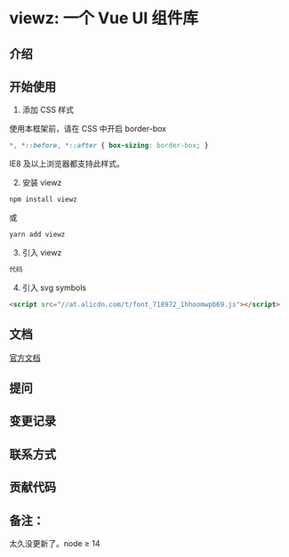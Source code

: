 # viewz: 一个 Vue UI 组件库

## 介绍

## 开始使用

1. 添加 CSS 样式

  使用本框架前，请在 CSS 中开启 border-box

  ```css
  *, *::before, *::after { box-sizing: border-box; }
  ```

  IE8 及以上浏览器都支持此样式。


2. 安装 viewz

```bash
npm install viewz
```

或

```bash
yarn add viewz
```

3. 引入 viewz

```js
代码
```
4. 引入 svg symbols 

``` html
<script src="//at.alicdn.com/t/font_718972_1hhoomwpb69.js"></script>
```

## 文档

[官方文档](https://alexzhong22c.github.io/viewz/)

## 提问

## 变更记录

## 联系方式

## 贡献代码

## 备注：

太久没更新了。node ≥ 14

